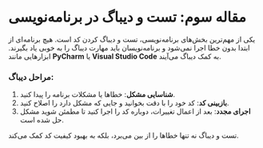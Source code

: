 # مقاله سوم: تست و دیباگ در برنامه‌نویسی

یکی از مهم‌ترین بخش‌های برنامه‌نویسی، تست و دیباگ کردن کد است. هیچ برنامه‌ای از ابتدا بدون خطا اجرا نمی‌شود و برنامه‌نویسان باید مهارت دیباگ را به خوبی یاد بگیرند. ابزارهایی مانند **PyCharm** یا **Visual Studio Code** به کمک دیباگ می‌آیند.

### مراحل دیباگ:

1. **شناسایی مشکل**: خطاها یا مشکلات برنامه را پیدا کنید.
2. **بازبینی کد**: کد خود را با دقت بخوانید و جایی که مشکل دارد را اصلاح کنید.
3. **اجرای مجدد**: بعد از اعمال تغییرات، دوباره کد را اجرا کنید تا مطمئن شوید مشکل حل شده است.

تست و دیباگ نه تنها خطاها را از بین می‌برد، بلکه به بهبود کیفیت کد کمک می‌کند.
